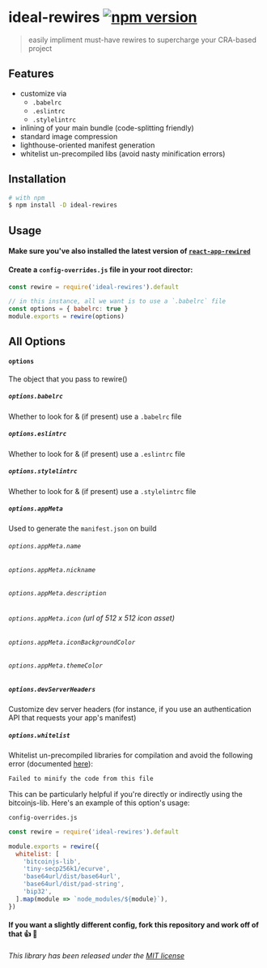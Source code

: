 ideal-rewires [![npm version](https://img.shields.io/npm/v/ideal-rewires.svg?style=flat)](https://www.npmjs.com/package/ideal-rewires)
=============================

> easily impliment must-have rewires to supercharge your CRA-based project

## Features
* customize via
	* `.babelrc`
	* `.eslintrc`
	* `.stylelintrc`
* inlining of your main bundle (code-splitting friendly)
* standard image compression
* lighthouse-oriented manifest generation
* whitelist un-precompiled libs (avoid nasty minification errors)

## Installation

```sh
# with npm
$ npm install -D ideal-rewires
```

## Usage

#### Make sure you've also installed the latest version of [`react-app-rewired`](https://github.com/timarney/react-app-rewired)

#### Create a `config-overrides.js` file in your root director:

```js
const rewire = require('ideal-rewires').default

// in this instance, all we want is to use a `.babelrc` file
const options = { babelrc: true }
module.exports = rewire(options)
```

## All Options

#### `options`
The object that you pass to rewire()

##### `options.babelrc`
Whether to look for & (if present) use a `.babelrc` file

##### `options.eslintrc`
Whether to look for & (if present) use a `.eslintrc` file

##### `options.stylelintrc`
Whether to look for & (if present) use a `.stylelintrc` file

##### `options.appMeta`
Used to generate the `manifest.json` on build

###### `options.appMeta.name`

###### `options.appMeta.nickname`

###### `options.appMeta.description`

###### `options.appMeta.icon` (url of 512 x 512 icon asset)

###### `options.appMeta.iconBackgroundColor`

###### `options.appMeta.themeColor`

##### `options.devServerHeaders`
Customize dev server headers (for instance, if you use an authentication API that requests your app's manifest)

##### `options.whitelist`
Whitelist un-precompiled libraries for compilation and avoid the following error (documented [here](https://github.com/facebook/create-react-app/issues/3734)):

```sh
Failed to minify the code from this file
```

This can be particularly helpful if you're directly or indirectly using the bitcoinjs-lib. Here's an example of this option's usage:

`config-overrides.js`

```js
const rewire = require('ideal-rewires').default

module.exports = rewire({
  whitelist: [
    'bitcoinjs-lib',
    'tiny-secp256k1/ecurve',
    'base64url/dist/base64url',
    'base64url/dist/pad-string',
    'bip32',
  ].map(module => `node_modules/${module}`),
})
```

#### If you want a slightly different config, fork this repository and work off of that 👍 🎉

###### This library has been released under the [MIT license](https://mit-license.org/)